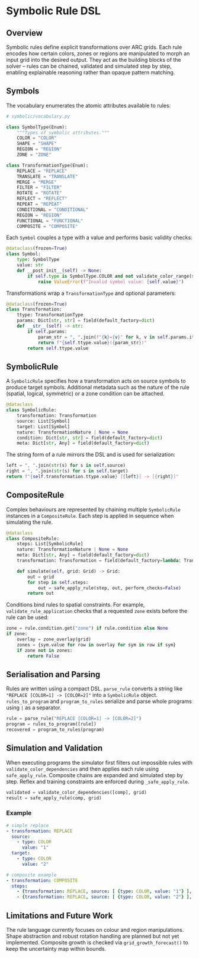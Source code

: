 # Symbolic Rule DSL

## Overview

Symbolic rules define explicit transformations over ARC grids. Each rule encodes how certain colors, zones or regions are manipulated to morph an input grid into the desired output. They act as the building blocks of the solver – rules can be chained, validated and simulated step by step, enabling explainable reasoning rather than opaque pattern matching.

## Symbols

The vocabulary enumerates the atomic attributes available to rules:

```python
# symbolic/vocabulary.py
```
```python
class SymbolType(Enum):
    """Types of symbolic attributes."""
    COLOR = "COLOR"
    SHAPE = "SHAPE"
    REGION = "REGION"
    ZONE = "ZONE"
```

```python
class TransformationType(Enum):
    REPLACE = "REPLACE"
    TRANSLATE = "TRANSLATE"
    MERGE = "MERGE"
    FILTER = "FILTER"
    ROTATE = "ROTATE"
    REFLECT = "REFLECT"
    REPEAT = "REPEAT"
    CONDITIONAL = "CONDITIONAL"
    REGION = "REGION"
    FUNCTIONAL = "FUNCTIONAL"
    COMPOSITE = "COMPOSITE"
```

Each `Symbol` couples a type with a value and performs basic validity checks:

```python
@dataclass(frozen=True)
class Symbol:
    type: SymbolType
    value: str
    def __post_init__(self) -> None:
        if self.type is SymbolType.COLOR and not validate_color_range(self.value):
            raise ValueError(f"Invalid symbol value: {self.value}")
```

Transformations wrap a `TransformationType` and optional parameters:

```python
@dataclass(frozen=True)
class Transformation:
    ttype: TransformationType
    params: Dict[str, str] = field(default_factory=dict)
    def __str__(self) -> str:
        if self.params:
            param_str = ", ".join(f"{k}={v}" for k, v in self.params.items())
            return f"{self.ttype.value}({param_str})"
        return self.ttype.value
```

## SymbolicRule

A `SymbolicRule` specifies how a transformation acts on source symbols to produce target symbols. Additional metadata such as the nature of the rule (spatial, logical, symmetric) or a zone condition can be attached.

```python
@dataclass
class SymbolicRule:
    transformation: Transformation
    source: List[Symbol]
    target: List[Symbol]
    nature: TransformationNature | None = None
    condition: Dict[str, str] = field(default_factory=dict)
    meta: Dict[str, Any] = field(default_factory=dict)
```
The string form of a rule mirrors the DSL and is used for serialization:

```python
left = ", ".join(str(s) for s in self.source)
right = ", ".join(str(s) for s in self.target)
return f"{self.transformation.ttype.value} [{left}] -> [{right}]"
```

## CompositeRule

Complex behaviours are represented by chaining multiple `SymbolicRule` instances in a `CompositeRule`. Each step is applied in sequence when simulating the rule.

```python
@dataclass
class CompositeRule:
    steps: List[SymbolicRule]
    nature: TransformationNature | None = None
    meta: Dict[str, Any] = field(default_factory=dict)
    transformation: Transformation = field(default_factory=lambda: Transformation(TransformationType.COMPOSITE))

    def simulate(self, grid: Grid) -> Grid:
        out = grid
        for step in self.steps:
            out = safe_apply_rule(step, out, perform_checks=False)
        return out
```

Conditions bind rules to spatial constraints. For example, `validate_rule_application` checks that a requested `zone` exists before the rule can be used:

```python
zone = rule.condition.get("zone") if rule.condition else None
if zone:
    overlay = zone_overlay(grid)
    zones = {sym.value for row in overlay for sym in row if sym}
    if zone not in zones:
        return False
```

## Serialisation and Parsing

Rules are written using a compact DSL. `parse_rule` converts a string like `"REPLACE [COLOR=1] -> [COLOR=2]"` into a `SymbolicRule` object. `rules_to_program` and `program_to_rules` serialize and parse whole programs using `|` as a separator.

```python
rule = parse_rule("REPLACE [COLOR=1] -> [COLOR=2]")
program = rules_to_program([rule])
recovered = program_to_rules(program)
```

## Simulation and Validation

When executing programs the simulator first filters out impossible rules with `validate_color_dependencies` and then applies each rule using `safe_apply_rule`. Composite chains are expanded and simulated step by step. Reflex and training constraints are enforced during `_safe_apply_rule`.

```python
validated = validate_color_dependencies([comp], grid)
result = safe_apply_rule(comp, grid)
```

### Example

```yaml
# simple replace
- transformation: REPLACE
  source:
    - type: COLOR
      value: "1"
  target:
    - type: COLOR
      value: "2"

# composite example
- transformation: COMPOSITE
  steps:
    - {transformation: REPLACE, source: [ {type: COLOR, value: "1"} ], target: [ {type: COLOR, value: "2"} ] }
    - {transformation: REPLACE, source: [ {type: COLOR, value: "2"} ], target: [ {type: COLOR, value: "3"} ] }
```

## Limitations and Future Work

The rule language currently focuses on colour and region manipulations. Shape abstraction and robust rotation handling are planned but not yet implemented. Composite growth is checked via `grid_growth_forecast()` to keep the uncertainty map within bounds.

